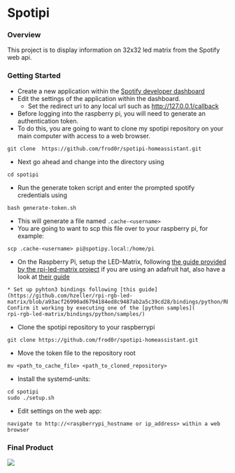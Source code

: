 # Spotipi
### Overview
This project is to display information on 32x32 led matrix from the Spotify web api.
### Getting Started
* Create a new application within the [Spotify developer dashboard](https://developer.spotify.com/dashboard/applications) <br />
* Edit the settings of the application within the dashboard.
    * Set the redirect uri to any local url such as http://127.0.0.1/callback
* Before logging into the raspberry pi, you will need to generate an authentication token.
* To do this, you are going to want to clone my spotipi repository on your main computer with access to a web browser.
```
git clone  https://github.com/frod0r/spotipi-homeassistant.git
```
* Next go ahead and change into the directory using 
```
cd spotipi
```
* Run the generate token script and enter the prompted spotify credentials using
```
bash generate-token.sh
```
* This will generate a file named `.cache-<username>`
* You are going to want to scp this file over to your raspberry pi, for example:
```
scp .cache-<username> pi@spotipy.local:/home/pi
```
* On the Raspberry Pi, setup the LED-Matrix, following [the guide provided by the rpi-led-matrix project](https://github.com/hzeller/rpi-rgb-led-matrix) if you are using an adafruit hat, also have a look at [their guide](https://learn.adafruit.com/adafruit-rgb-matrix-plus-real-time-clock-hat-for-raspberry-pi)
```
* Set up pyhton3 bindings following [this guide](https://github.com/hzeller/rpi-rgb-led-matrix/blob/a93acf26990ad6794184ed8c9487ab2a5c39cd28/bindings/python/README.md). Confirm it working by executing one of the [python samples](
rpi-rgb-led-matrix/bindings/python/samples/)
```
* Clone the spotipi repository to your raspberrypi
```
git clone https://github.com/frod0r/spotipi-homeassistant.git
```
* Move the token file to the repository root
```
mv <path_to_cache_file> <path_to_cloned_repository>
```
* Install the systemd-units: <br />
```
cd spotipi
sudo ./setup.sh
```
* Edit settings on the web app: <br />
```
navigate to http://<raspberrypi_hostname or ip_address> within a web browser
```

### Final Product
![](https://i.redd.it/8s1cxqo5jfk51.jpg)
